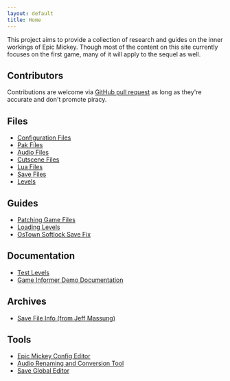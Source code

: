 ```yaml
---
layout: default
title: Home
---
```


This project aims to provide a collection of research and guides on the inner workings of Epic Mickey. Though most of the content on this site currently focuses on the first game, many of it will apply to the sequel as well.

## Contributors

Contributions are welcome via [GitHub pull request](https://github.com/andrewplus/epic-mickey-docs/pulls) as long as they're accurate and don't promote piracy.

<!-- Contributors list (fetched asynchronously from the GitHub api) -->
<ul markdown="1" id="contributor-list"></ul>
<script async>
    fetch("https://api.github.com/repos/andrewplus/epic-mickey-docs/contributors")
        .then(response => response.json())
        .then(data => show_contributors(data));
    
    function show_contributors(contributors) {
        contributors.forEach(function(contributor) {
            var li = document.createElement("li");
            li.innerHTML = `<a href="${contributor.html_url}">${contributor.login}</a> (${contributor.contributions} commits)`;
            document.getElementById("contributor-list").appendChild(li);
        });
    }
</script>

<div class="home-grid">
<div markdown="1">

## Files
* [Configuration Files](./configuration-files)
* [Pak Files](./pak-files)
* [Audio Files](./audio-files)
* [Cutscene Files](./cutscene-files)
* [Lua Files](./lua-files)
* [Save Files](./save-files)
* [Levels](./levels)

</div>

<div markdown="1">

## Guides
* [Patching Game Files](./patching-game-files)
* [Loading Levels](./levels)
* [OsTown Softlock Save Fix](./ostown-softlock-save-fix)

</div>

<div markdown="1">

## Documentation
* [Test Levels](./test-levels)
* [Game Informer Demo Documentation](./game-informer-demo-documentation)

</div>

<div markdown="1">

## Archives
* [Save File Info (from Jeff Massung)](./archive/save-info-jeff-massung)

</div>

<div markdown="1">

## Tools
* [Epic Mickey Config Editor](./tools/cmdline/)
* [Audio Renaming and Conversion Tool](./tools/batch-audio-tool)
* [Save Global Editor](./tools/global-editor)

</div>
</div>
